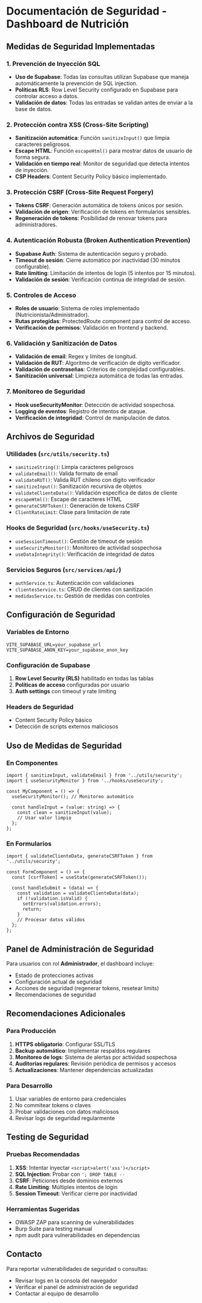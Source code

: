 # Documentación de Seguridad - Dashboard de Nutrición

## Medidas de Seguridad Implementadas

### 1. Prevención de Inyección SQL
- **Uso de Supabase**: Todas las consultas utilizan Supabase que maneja automáticamente la prevención de SQL injection.
- **Políticas RLS**: Row Level Security configurado en Supabase para controlar acceso a datos.
- **Validación de datos**: Todas las entradas se validan antes de enviar a la base de datos.

### 2. Protección contra XSS (Cross-Site Scripting)
- **Sanitización automática**: Función `sanitizeInput()` que limpia caracteres peligrosos.
- **Escape HTML**: Función `escapeHtml()` para mostrar datos de usuario de forma segura.
- **Validación en tiempo real**: Monitor de seguridad que detecta intentos de inyección.
- **CSP Headers**: Content Security Policy básico implementado.

### 3. Protección CSRF (Cross-Site Request Forgery)
- **Tokens CSRF**: Generación automática de tokens únicos por sesión.
- **Validación de origen**: Verificación de tokens en formularios sensibles.
- **Regeneración de tokens**: Posibilidad de renovar tokens para administradores.

### 4. Autenticación Robusta (Broken Authentication Prevention)
- **Supabase Auth**: Sistema de autenticación seguro y probado.
- **Timeout de sesión**: Cierre automático por inactividad (30 minutos configurable).
- **Rate limiting**: Limitación de intentos de login (5 intentos por 15 minutos).
- **Validación de sesión**: Verificación continua de integridad de sesión.

### 5. Controles de Acceso
- **Roles de usuario**: Sistema de roles implementado (Nutricionista/Administrador).
- **Rutas protegidas**: ProtectedRoute component para control de acceso.
- **Verificación de permisos**: Validación en frontend y backend.

### 6. Validación y Sanitización de Datos
- **Validación de email**: Regex y límites de longitud.
- **Validación de RUT**: Algoritmo de verificación de dígito verificador.
- **Validación de contraseñas**: Criterios de complejidad configurables.
- **Sanitización universal**: Limpieza automática de todas las entradas.

### 7. Monitoreo de Seguridad
- **Hook useSecurityMonitor**: Detección de actividad sospechosa.
- **Logging de eventos**: Registro de intentos de ataque.
- **Verificación de integridad**: Control de manipulación de datos.

## Archivos de Seguridad

### Utilidades (`src/utils/security.ts`)
- `sanitizeString()`: Limpia caracteres peligrosos
- `validateEmail()`: Valida formato de email
- `validateRUT()`: Valida RUT chileno con dígito verificador
- `sanitizeInput()`: Sanitización recursiva de objetos
- `validateClienteData()`: Validación específica de datos de cliente
- `escapeHtml()`: Escape de caracteres HTML
- `generateCSRFToken()`: Generación de tokens CSRF
- `ClientRateLimit`: Clase para limitación de rate

### Hooks de Seguridad (`src/hooks/useSecurity.ts`)
- `useSessionTimeout()`: Gestión de timeout de sesión
- `useSecurityMonitor()`: Monitoreo de actividad sospechosa
- `useDataIntegrity()`: Verificación de integridad de datos

### Servicios Seguros (`src/services/api/`)
- `authService.ts`: Autenticación con validaciones
- `clientesService.ts`: CRUD de clientes con sanitización
- `medidasService.ts`: Gestión de medidas con controles

## Configuración de Seguridad

### Variables de Entorno
```env
VITE_SUPABASE_URL=your_supabase_url
VITE_SUPABASE_ANON_KEY=your_supabase_anon_key
```

### Configuración de Supabase
1. **Row Level Security (RLS)** habilitado en todas las tablas
2. **Políticas de acceso** configuradas por usuario
3. **Auth settings** con timeout y rate limiting

### Headers de Seguridad
- Content Security Policy básico
- Detección de scripts externos maliciosos

## Uso de Medidas de Seguridad

### En Componentes
```tsx
import { sanitizeInput, validateEmail } from '../utils/security';
import { useSecurityMonitor } from '../hooks/useSecurity';

const MyComponent = () => {
  useSecurityMonitor(); // Monitoreo automático
  
  const handleInput = (value: string) => {
    const clean = sanitizeInput(value);
    // Usar valor limpio
  };
};
```

### En Formularios
```tsx
import { validateClienteData, generateCSRFToken } from '../utils/security';

const FormComponent = () => {
  const [csrfToken] = useState(generateCSRFToken());
  
  const handleSubmit = (data) => {
    const validation = validateClienteData(data);
    if (!validation.isValid) {
      setErrors(validation.errors);
      return;
    }
    // Procesar datos válidos
  };
};
```

## Panel de Administración de Seguridad

Para usuarios con rol **Administrador**, el dashboard incluye:
- Estado de protecciones activas
- Configuración actual de seguridad
- Acciones de seguridad (regenerar tokens, resetear limits)
- Recomendaciones de seguridad

## Recomendaciones Adicionales

### Para Producción
1. **HTTPS obligatorio**: Configurar SSL/TLS
2. **Backup automático**: Implementar respaldos regulares
3. **Monitoreo de logs**: Sistema de alertas por actividad sospechosa
4. **Auditorías regulares**: Revisión periódica de permisos y accesos
5. **Actualizaciones**: Mantener dependencias actualizadas

### Para Desarrollo
1. Usar variables de entorno para credenciales
2. No commitear tokens o claves
3. Probar validaciones con datos maliciosos
4. Revisar logs de seguridad regularmente

## Testing de Seguridad

### Pruebas Recomendadas
1. **XSS**: Intentar inyectar `<script>alert('xss')</script>`
2. **SQL Injection**: Probar con `'; DROP TABLE --`
3. **CSRF**: Peticiones desde dominios externos
4. **Rate Limiting**: Múltiples intentos de login
5. **Session Timeout**: Verificar cierre por inactividad

### Herramientas Sugeridas
- OWASP ZAP para scanning de vulnerabilidades
- Burp Suite para testing manual
- npm audit para vulnerabilidades en dependencias

## Contacto

Para reportar vulnerabilidades de seguridad o consultas:
- Revisar logs en la consola del navegador
- Verificar el panel de administración de seguridad
- Contactar al equipo de desarrollo
